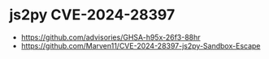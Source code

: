 # js2py CVE-2024-28397

* https://github.com/advisories/GHSA-h95x-26f3-88hr
* https://github.com/Marven11/CVE-2024-28397-js2py-Sandbox-Escape
